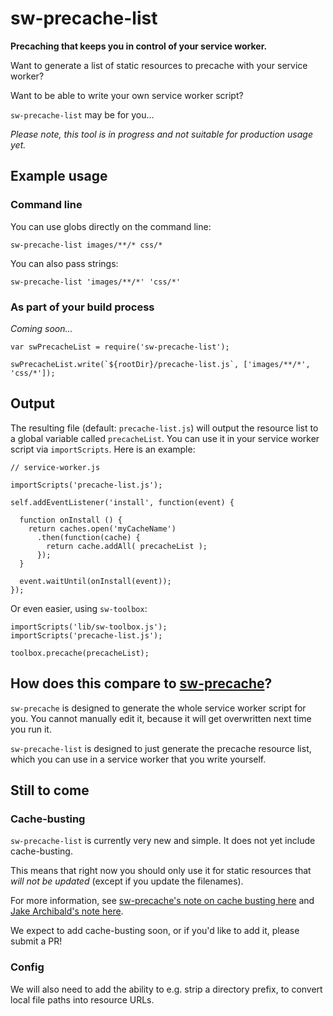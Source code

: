 # sw-precache-list

**Precaching that keeps you in control of your service worker.**

Want to generate a list of static resources to precache with your service worker?

Want to be able to write your own service worker script?

`sw-precache-list` may be for you...

_Please note, this tool is in progress and not suitable for production usage yet._


## Example usage

### Command line

You can use globs directly on the command line:

```
sw-precache-list images/**/* css/*
```

You can also pass strings:

```
sw-precache-list 'images/**/*' 'css/*'
```

### As part of your build process

_Coming soon..._

```
var swPrecacheList = require('sw-precache-list');

swPrecacheList.write(`${rootDir}/precache-list.js`, ['images/**/*', 'css/*']);
```

## Output

The resulting file (default: `precache-list.js`) will output the resource list to a global variable 
called `precacheList`. You can use it in your service worker script via `importScripts`. Here is an 
example:

```
// service-worker.js

importScripts('precache-list.js');

self.addEventListener('install', function(event) {

  function onInstall () {
    return caches.open('myCacheName')
      .then(function(cache) {
        return cache.addAll( precacheList );
      });
  }

  event.waitUntil(onInstall(event));
});
```

Or even easier, using `sw-toolbox`:

```
importScripts('lib/sw-toolbox.js');
importScripts('precache-list.js');

toolbox.precache(precacheList);
```

## How does this compare to [sw-precache](https://github.com/GoogleChrome/sw-precache)?

`sw-precache` is designed to generate the whole service worker script for you. You cannot manually
edit it, because it will get overwritten next time you run it.

`sw-precache-list` is designed to just generate the precache resource list, which you can use
in a service worker that you write yourself.


## Still to come

### Cache-busting

`sw-precache-list` is currently very new and simple. It does not yet include cache-busting.

This means that right now you should only use it for static resources that _will not
be updated_ (except if you update the filenames).

For more information, see [sw-precache's note on cache busting here](https://github.com/GoogleChrome/sw-precache/#user-content-dontcachebusturlsmatching-regex)
and [Jake Archibald's note here](https://jakearchibald.com/2016/caching-best-practices/#a-service-worker-can-extend-the-life-of-these-bugs).

We expect to add cache-busting soon, or if you'd like to add it, please submit a PR!

### Config

We will also need to add the ability to e.g. strip a directory prefix, to convert local file paths
into resource URLs.

